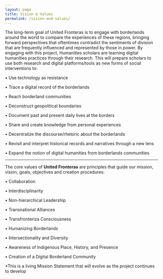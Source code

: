 ```yaml
---
layout: page
title: Vision & Values
permalink: /vision-and-values/
---
```


The long-term goal of United Fronteras is to engage with borderlands around the world to compare the experiences of these regions, bringing forward perspectives that oftentimes contradict the sentiments of division that are frequently influenced and represented by those in power. By engaging with this project, Humanities scholars are learning digital humanities practices through their research. This will prepare scholars to use both research and digital platforms/tools as new forms of social interventions to:

• Use technology as resistance

• Trace a digital record of the borderlands

• Reach borderland communities

• Deconstruct geopolitical boundaries

• Document past and present daily lives at the borders

• Share and create knowledge from personal experiences

• Decentralize the discourse/rhetoric about the borderlands

• Revisit and interpret historical records and narratives through a new lens

• Expand the notion of digital humanities from borderlands communities


--------------------------------------------------------------------------



The core values of **United Fronteras** are principles that guide our mission, vision, goals, objectives and creation procedures:

• Collaboration

• Interdisciplinarity

• Non-hierarchical Leadership

• Transnational Alliances

• Transfronteriza Consciousness

• Humanizing Borderlands

• Intersectionality and Diversity

• Awareness of Indigenous Place, History, and Presence

• Creation of a Digital Borderland Community


  *This is a living Mission Statement that will evolve as the project continues to develop
